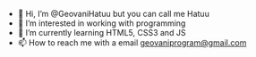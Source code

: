 - 👋 Hi, I’m @GeovaniHatuu but you can call me Hatuu
- 👀 I’m interested in working with programming
- 🌱 I’m currently learning HTML5, CSS3 and JS
- 📫 How to reach me with a email geovaniprogram@gmail.com

<!---
GeovaniHatuu/GeovaniHatuu is a ✨ special ✨ repository because its `README.md` (this file) appears on your GitHub profile.
You can click the Preview link to take a look at your changes.
--->
